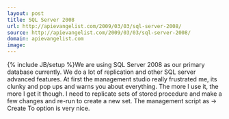 ```yaml
---
layout: post
title: SQL Server 2008
url: http://apievangelist.com/2009/03/03/sql-server-2008/
source: http://apievangelist.com/2009/03/03/sql-server-2008/
domain: apievangelist.com
image: 
---
```

{% include JB/setup %}We are using SQL Server 2008 as our primary database currently. We do a lot of replication and other SQL server advanced features.
At first the management studio really frustrated me, its clunky and pop ups and warns you about everything. The more I use it, the more I get it though.
I need to replicate sets of stored procedure and make a few changes and re-run to create a new set. The management script as -&gt; Create To option is very nice.